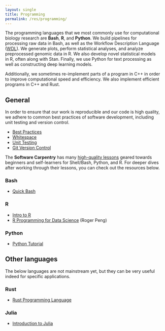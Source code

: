 ```yaml
---
layout: single
title: Programming
permalink: /res/programming/
---
```


The programming languages that we most commonly use for computational
biology research are **Bash**, **R**, and **Python**.
We build pipelines for processing raw data in Bash, as well as the
Workflow Description Language ([WDL](/res/software#wdl)).
We generate plots, perform statistical analyses, and analyze 
preprocessed genomic data in R.
We also develop novel statistical models in R, often along with Stan.
Finally, we use Python for text processing as well as constructing deep
learning models.

Additionally, we sometimes re-implement parts of a program in C++ in order
to improve computational speed and efficiency. We also implement efficient
programs in C++ and Rust.

## General

In order to ensure that our work is reproducible and our code is high
quality, we adhere to common best practices of software development,
including unit testing and version control.

- [Best Practices](https://www.educative.io/blog/coding-best-practices)
- [Whitespace](https://medium.datadriveninvestor.com/whitespaces-can-reveal-your-coding-skills-and-determine-your-salary-maybe-b5fb5c300cb4)
- [Unit Testing](https://www.educative.io/blog/unit-testing-best-practices-overview)
- [Git Version Control](https://rogerdudler.github.io/git-guide/)

The **Software Carpentry** has many [high-quality lessons](https://software-carpentry.org/lessons/)
geared towards beginners and self-learners for Shell/Bash, Python, and R.
For deeper dives after working through their lessons, you can check out the resources below.

### Bash

- [Quick Bash](https://djhshih.gitbook.io/quick-bash/)

### R

- [Intro to R](https://github.com/djhshih/intro-r)
- [R Programming for Data Science](https://bookdown.org/rdpeng/rprogdatascience/) (Roger Peng)

### Python

- [Python Tutorial](https://www.pythontutorial.net)

## Other languages

The below languages are not mainstream yet, but they can be very useful indeed
for specific applications.

### Rust

- [Rust Programming Language](https://doc.rust-lang.org/book/)

### Julia

- [Introduction to Julia](https://sje30.github.io/catam-julia/)
